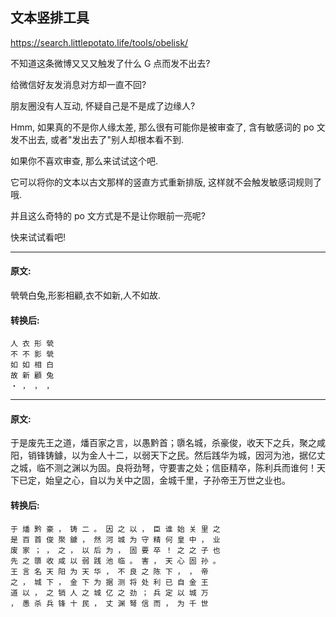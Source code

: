 ## 文本竖排工具

<a href="https://search.littlepotato.life/tools/obelisk/">https://search.littlepotato.life/tools/obelisk/</a>


不知道这条微博又又又触发了什么 G 点而发不出去?

给微信好友发消息对方却一直不回?

朋友圈没有人互动, 怀疑自己是不是成了边缘人?

Hmm, 如果真的不是你人缘太差, 那么很有可能你是被审查了, 含有敏感词的 po 文发不出去, 或者"发出去了"别人却根本看不到.

如果你不喜欢审查, 那么来试试这个吧.

它可以将你的文本以古文那样的竖直方式重新排版, 这样就不会触发敏感词规则了哦.

并且这么奇特的 po 文方式是不是让你眼前一亮呢?

快来试试看吧!

<hr>

#### 原文:

煢煢白兔,形影相顧,衣不如新,人不如故.


#### 转换后:
```
人 衣 形 煢
不 不 影 煢
如 如 相 白
故 新 顧 兔
・ ， ， ，
```
<hr>

#### 原文:

于是废先王之道，燔百家之言，以愚黔首；隳名城，杀豪俊，收天下之兵，聚之咸阳，销锋铸鐻，以为金人十二，以弱天下之民。然后践华为城，因河为池，据亿丈之城，临不测之渊以为固。良将劲弩，守要害之处；信臣精卒，陈利兵而谁何！天下已定，始皇之心，自以为关中之固，金城千里，子孙帝王万世之业也。


#### 转换后:
```
于 燔 黔 豪 ， 铸 二 。 因 之 以 ， 臣 谁 始 关 里 之 
是 百 首 俊 聚 鐻 ， 然 河 城 为 守 精 何 皇 中 ， 业 
废 家 ； ， 之 ， 以 后 为 ， 固 要 卒 ！ 之 之 子 也 
先 之 隳 收 咸 以 弱 践 池 临 。 害 ， 天 心 固 孙 。 
王 言 名 天 阳 为 天 华 ， 不 良 之 陈 下 ， ， 帝 
之 ， 城 下 ， 金 下 为 据 测 将 处 利 已 自 金 王 
道 以 ， 之 销 人 之 城 亿 之 劲 ； 兵 定 以 城 万 
， 愚 杀 兵 锋 十 民 ， 丈 渊 弩 信 而 ， 为 千 世 
```
